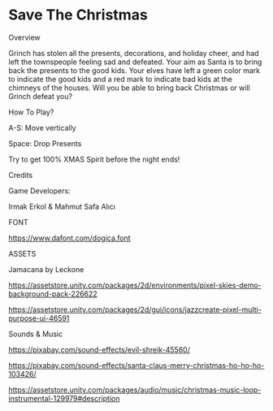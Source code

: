 # Save The Christmas
Overview

Grinch has stolen all the presents, decorations, and holiday cheer, and had left the townspeople feeling sad and defeated. Your aim as Santa is to bring back the presents to the good kids. Your elves have left a green color mark to indicate the good kids and a red mark to indicate bad kids at the chimneys of the houses. Will you be able to bring back Christmas or will Grinch defeat you?

How To Play?

A-S: Move vertically

Space: Drop Presents

Try to get 100% XMAS Spirit before the night ends!

Credits 

Game Developers: 

Irmak Erkol & Mahmut Safa Alıcı

FONT

https://www.dafont.com/dogica.font

ASSETS

Jamacana by Leckone

https://assetstore.unity.com/packages/2d/environments/pixel-skies-demo-background-pack-226622

https://assetstore.unity.com/packages/2d/gui/icons/jazzcreate-pixel-multi-purpose-ui-46591

Sounds & Music

https://pixabay.com/sound-effects/evil-shreik-45560/

https://pixabay.com/sound-effects/santa-claus-merry-christmas-ho-ho-ho-103426/

https://assetstore.unity.com/packages/audio/music/christmas-music-loop-instrumental-129979#description

